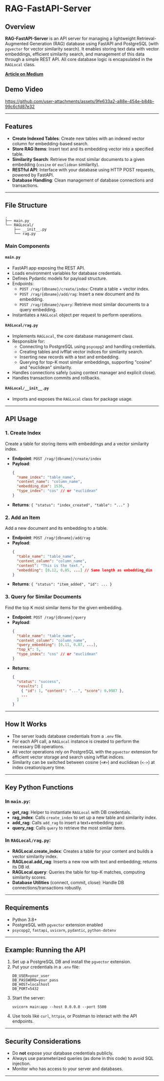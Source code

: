 # RAG-FastAPI-Server

## Overview

**RAG-FastAPI-Server** is an API server for managing a lightweight Retrieval-Augmented Generation (RAG) database using FastAPI and PostgreSQL (with `pgvector` for vector similarity search). It enables storing text data with vector embeddings, efficient similarity search, and management of this data through a simple REST API. All core database logic is encapsulated in the `RAGLocal` class.

**[Article on Medium](https://medium.com/@fredyriveraacevedo13/building-a-fastapi-powered-rag-backend-with-postgresql-pgvector-c239f032508a)** 

## Demo Video



https://github.com/user-attachments/assets/9fe633a2-a88e-454e-b84b-99c6cfd87e32



---

## Features

- **Create Indexed Tables**: Create new tables with an indexed vector column for embedding-based search.
- **Store RAG Items**: Insert text and its embedding vector into a specified table.
- **Similarity Search**: Retrieve the most similar documents to a given embedding (`cosine` or `euclidean` similarity).
- **RESTful API**: Interface with your database using HTTP POST requests, powered by FastAPI.
- **Database Handling**: Clean management of database connections and transactions.

---

## File Structure

```
.
├── main.py
└── RAGLocal/
    ├── __init__.py
    └── rag.py
```

### Main Components

#### `main.py`

- FastAPI app exposing the REST API.
- Loads environment variables for database credentials.
- Defines Pydantic models for payload structure.
- Endpoints:
  - `POST /rag/{dbname}/create/index`: Create a table + vector index.
  - `POST /rag/{dbname}/add/rag`: Insert a new document and its embedding.
  - `POST /rag/{dbname}/query`: Retrieve most similar documents to a query embedding.
- Instantiates a `RAGLocal` object per request to perform operations.

#### `RAGLocal/rag.py`

- Implements `RAGLocal`, the core database management class.
- Responsible for:
  - Connecting to PostgreSQL using `psycopg2` and handling credentials.
  - Creating tables and ivfflat vector indices for similarity search.
  - Inserting new records with a text and embedding.
  - Querying for top-K most similar embeddings, supporting "cosine" and "euclidean" similarity.
- Handles connections safely (using context manager and explicit close).
- Handles transaction commits and rollbacks.

#### `RAGLocal/__init__.py`

- Imports and exposes the `RAGLocal` class for package usage.

---

## API Usage

### 1. Create Index

Create a table for storing items with embeddings and a vector similarity index.

- **Endpoint**: `POST /rag/{dbname}/create/index`
- **Payload**:
  ```json
  {
    "name_index": "table_name",
    "content_name": "column_name",
    "embedding_dim": 1536,
    "type_index": "cos" // or "euclidean"
  }
  ```
- **Returns**: `{ "status": "index_created", "table": "..." }`

### 2. Add an Item

Add a new document and its embedding to a table.

- **Endpoint**: `POST /rag/{dbname}/add/rag`
- **Payload**:
  ```json
  {
    "table_name": "table_name",
    "content_column": "column_name",
    "content": "This is the text.",
    "embedding": [0.12, 0.85, ...] // Same length as embedding_dim
  }
  ```
- **Returns**: `{ "status": "item_added", "id": ... }`

### 3. Query for Similar Documents

Find the top K most similar items for the given embedding.

- **Endpoint**: `POST /rag/{dbname}/query`
- **Payload**:
  ```json
  {
    "table_name": "table_name",
    "content_column": "column_name",
    "query_embedding": [0.11, 0.87, ...],
    "top_k": 5,
    "type_index": "cos" // or "euclidean"
  }
  ```
- **Returns**:
  ```json
  {
    "status": "success",
    "results": [
      { "id": 1, "content": "...", "score": 0.9987 },
      ...
    ]
  }
  ```

---

## How It Works

- The server loads database credentials from a `.env` file.
- For each API call, a `RAGLocal` instance is created to perform the necessary DB operations.
- All vector operations rely on PostgreSQL with the `pgvector` extension for efficient vector storage and search using ivfflat indices.
- Similarity can be switched between cosine (`<#>`) and euclidean (`<->`) at index creation/query time.

---

## Key Python Functions

### In `main.py`:
- **get_rag**: Helper to instantiate `RAGLocal` with DB credentials.
- **rag_index**: Calls `create_index` to set up a new table and similarity index.
- **add_rag**: Calls `add_rag` to insert a text+embedding pair.
- **query_rag**: Calls `query` to retrieve the most similar items.

### In `RAGLocal/rag.py`:
- **RAGLocal.create_index**: Creates a table for your content and builds a vector similarity index.
- **RAGLocal.add_rag**: Inserts a new row with text and embedding; returns its DB id.
- **RAGLocal.query**: Queries the table for top-K matches, computing similarity scores.
- **Database Utilities** (connect, commit, close): Handle DB connections/transactions robustly.

---

## Requirements

- Python 3.8+
- PostgreSQL with `pgvector` extension enabled
- `psycopg2`, `fastapi`, `uvicorn`, `pydantic`, `python-dotenv`

---

## Example: Running the API

1. Set up a PostgreSQL DB and install the `pgvector` extension.
2. Put your credentials in a `.env` file:
   ```
   DB_USER=your_user
   DB_PASSWORD=your_pass
   DB_HOST=localhost
   DB_PORT=5432
   ```
3. Start the server:
   ```
   uvicorn main:app --host 0.0.0.0 --port 5500
   ```
4. Use tools like `curl`, `httpie`, or Postman to interact with the API endpoints.

---

## Security Considerations

- Do **not** expose your database credentials publicly.
- Always use parameterized queries (as done in this code) to avoid SQL injection.
- Monitor who has access to your server and databases.

---
